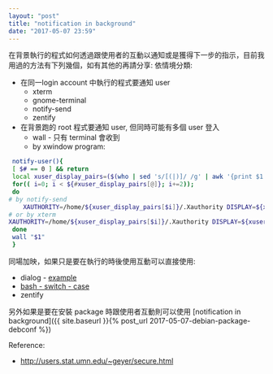 ```yaml
---
layout: "post"
title: "notification in background"
date: "2017-05-07 23:59"
---
```


在背景執行的程式如何透過跟使用者的互動以通知或是獲得下一步的指示，目前我用過的方法有下列幾個，如有其他的再請分享:
依情境分類:
* 在同一login account 中執行的程式要通知 user
  * xterm
  * gnome-terminal
  * notify-send
  * zentify
* 在背景跑的 root 程式要通知 user, 但同時可能有多個 user 登入
  * wall - 只有 terminal 會收到
  * by xwindow program:
```bash
 notify-user(){
 [ $# == 0 ] && return
 local xuser_display_pairs=($(who | sed 's/[(|)]/ /g' | awk '{print $1 " " $5}' | grep ":"))
 for(( i=0; i < ${#xuser_display_pairs[@]}; i+=2));
 do  
# by notify-send
    XAUTHORITY=/home/${xuser_display_pairs[$i]}/.Xauthority DISPLAY=${xuser_display_pairs[$((i+1))]} notify-send -u critical "$@"
# or by xterm
XAUTHORITY=/home/${xuser_display_pairs[$i]}/.Xauthority DISPLAY=${xuser_display_pairs[$((i+1))]} xterm -e "while [ -e /tmp/wait ]; do echo wait 3 secs for $@; sleep 3;done"
 done
 wall "$1"
 }
```

同場加映，如果只是要在執行的時後使用互動可以直接使用:
* dialog - [example](https://github.com/alex-tu-cc/scripts/blob/master/ubuntu/mainline-kernels.sh)
* [bash - switch - case](http://stackoverflow.com/questions/226703/how-do-i-prompt-for-yes-no-cancel-input-in-a-linux-shell-script)
* zentify

另外如果是要在安裝 package 時跟使用者互動則可以使用 [notification in background]({{ site.baseurl }}{% post_url 2017-05-07-debian-package-debconf %})

Reference:
* http://users.stat.umn.edu/~geyer/secure.html

